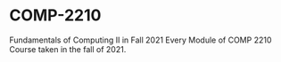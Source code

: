 # COMP-2210
Fundamentals of Computing II in Fall 2021
Every Module of COMP 2210 
Course taken in the fall of 2021.
